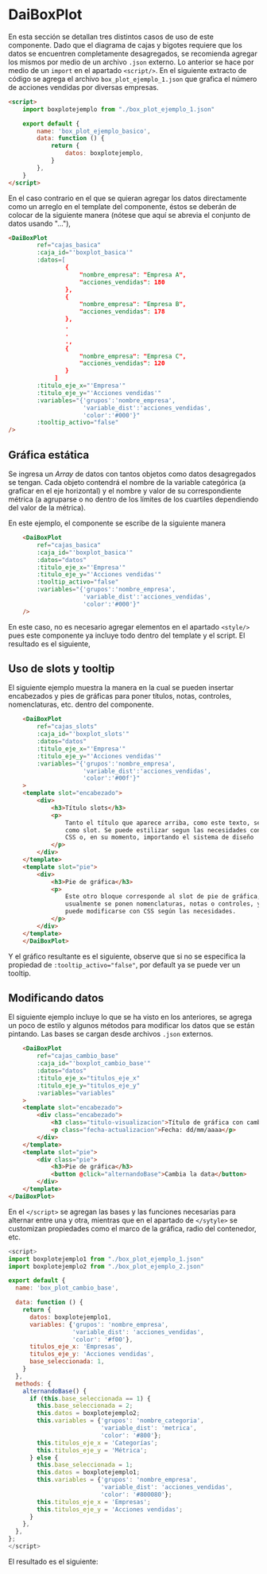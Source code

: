 
# DaiBoxPlot

En esta sección se detallan tres distintos casos de uso de este componente. Dado que el diagrama de cajas y bigotes requiere 
que los datos se encuentren completamente desagregados, se recomienda agregar los mismos por medio de un archivo `.json`
externo. Lo anterior se hace por medio de un `import` en el apartado `<script/>`. En el siguiente extracto
de código se agrega el archivo `box_plot_ejemplo_1.json` que grafica el número de acciones vendidas
por diversas empresas.

```HTML
<script>
    import boxplotejemplo from "./box_plot_ejemplo_1.json"

    export default {
        name: 'box_plot_ejemplo_basico',
        data: function () {
            return {
                datos: boxplotejemplo,
            }
        },
    }
</script>
```
En el caso contrario en el que se quieran agregar los datos directamente como un arreglo en el
template del componente, éstos se deberán de colocar de la siguiente manera (nótese que aquí se
abrevia el conjunto de datos usando "..."),

```HTML 
<DaiBoxPlot
        ref="cajas_basica"
        :caja_id="'boxplot_basica'"
        :datos=[
                {
                    "nombre_empresa": "Empresa A",
                    "acciones_vendidas": 180
                },
                {
                    "nombre_empresa": "Empresa B",
                    "acciones_vendidas": 178
                },
                .
                .
                .,
                {
                    "nombre_empresa": "Empresa C",
                    "acciones_vendidas": 120
                }
             ]
        :titulo_eje_x="'Empresa'"
        :titulo_eje_y="'Acciones vendidas'"
        :variables="{'grupos':'nombre_empresa',
                     'variable_dist':'acciones_vendidas',
                     'color':'#000'}"
        :tooltip_activo="false"
/>
```

## Gráfica estática
Se ingresa un _Array_ de datos con tantos objetos como datos desagregados se tengan. Cada objeto contendrá el nombre de 
la variable categórica (a graficar en el eje horizontal) y el nombre y valor de su correspondiente métrica (a agruparse o 
no dentro de los límites de los cuartiles dependiendo del valor de la métrica).

En este ejemplo, el componente se escribe de la siguiente manera

```HTML 
    <DaiBoxPlot
        ref="cajas_basica"
        :caja_id="'boxplot_basica'"
        :datos="datos"
        :titulo_eje_x="'Empresa'"
        :titulo_eje_y="'Acciones vendidas'"
        :tooltip_activo="false"
        :variables="{'grupos':'nombre_empresa',
                     'variable_dist':'acciones_vendidas',
                     'color':'#000'}"
    />
```

En este caso, no es necesario agregar elementos en el apartado `<style/>` pues este componente 
ya incluye todo dentro del template y el script. El resultado es el siguiente,

<boxplots-ejemplo-basico/>

## Uso de slots y tooltip

El siguiente ejemplo muestra la manera en la cual se pueden insertar encabezados y pies de gráficas para poner títulos, notas, controles, nomenclaturas, etc. dentro del componente.

```HTML
    <DaiBoxPlot
        ref="cajas_slots"
        :caja_id="'boxplot_slots'"
        :datos="datos"
        :titulo_eje_x="'Empresa'"
        :titulo_eje_y="'Acciones vendidas'"
        :variables="{'grupos':'nombre_empresa',
                     'variable_dist':'acciones_vendidas',
                     'color':'#00f'}"
    >
    <template slot="encabezado">
        <div>
            <h3>Título slots</h3>
            <p>
                Tanto el título que aparece arriba, como este texto, se integran
                como slot. Se puede estilizar segun las necesidades con un poco de
                CSS o, en su momento, importando el sistema de diseño
            </p>
        </div>
    </template>
    <template slot="pie">
        <div>
            <h3>Pie de gráfica</h3>
            <p>
                Este otro bloque corresponde al slot de pie de gráfica, en donde
                usualmente se ponen nomenclaturas, notas o controles, y también
                puede modificarse con CSS según las necesidades.
            </p>
        </div>
    </template>
    </DaiBoxPlot>
```

Y el gráfico resultante es el siguiente, observe que si no se especifica la propiedad de `:tooltip_activo="false"`, 
por default ya se puede ver un tooltip.

<boxplots-ejemplo-slots-tooltip/>

## Modificando datos

El siguiente ejemplo incluye lo que se ha visto en los anteriores, se agrega un poco de estilo y algunos métodos para 
modificar los datos que se están pintando. Las bases se cargan desde archivos `.json` externos. 

```HTML
    <DaiBoxPlot
        ref="cajas_cambio_base"
        :caja_id="'boxplot_cambio_base'"
        :datos="datos"
        :titulo_eje_x="titulos_eje_x"
        :titulo_eje_y="titulos_eje_y"
        :variables="variables"
    >
    <template slot="encabezado">
        <div class="encabezado">
            <h3 class="titulo-visualizacion">Título de gráfica con cambio de datos</h3>
            <p class="fecha-actualizacion">Fecha: dd/mm/aaaa</p>
        </div>
    </template>
    <template slot="pie">
        <div class="pie">
            <h3>Pie de gráfica</h3>
            <button @click="alternandoBase">Cambia la data</button>
        </div>
    </template>
</DaiBoxPlot>
```

En el `</script>` se agregan las bases y las funciones necesarias para alternar entre una y otra, mientras que en el 
apartado de `</sytyle>` se customizan propiedades como el marco de la gráfica, radio del contenedor, etc.

``` Javascript
<script>
import boxplotejemplo1 from "./box_plot_ejemplo_1.json"
import boxplotejemplo2 from "./box_plot_ejemplo_2.json"

export default {
  name: 'box_plot_cambio_base',

  data: function () {
    return {
      datos: boxplotejemplo1,
      variables: {'grupos': 'nombre_empresa', 
                  'variable_dist': 'acciones_vendidas',
                  'color': '#f00'},
      titulos_eje_x: 'Empresas',
      titulos_eje_y: 'Acciones vendidas',
      base_seleccionada: 1,
    }
  },
  methods: {
    alternandoBase() {
      if (this.base_seleccionada == 1) {
        this.base_seleccionada = 2;
        this.datos = boxplotejemplo2;
        this.variables = {'grupos': 'nombre_categoria',
                          'variable_dist': 'metrica',
                          'color': '#800'};
        this.titulos_eje_x = 'Categorías';
        this.titulos_eje_y = 'Métrica';
      } else {
        this.base_seleccionada = 1;
        this.datos = boxplotejemplo1;
        this.variables = {'grupos': 'nombre_empresa',
                          'variable_dist': 'acciones_vendidas',
                          'color': '#800080'};
        this.titulos_eje_x = 'Empresas';
        this.titulos_eje_y = 'Acciones vendidas';
      }
    },
  },
};
</script>
```

El resultado es el siguiente:

<boxplots-ejemplo-cambiando-base/>





